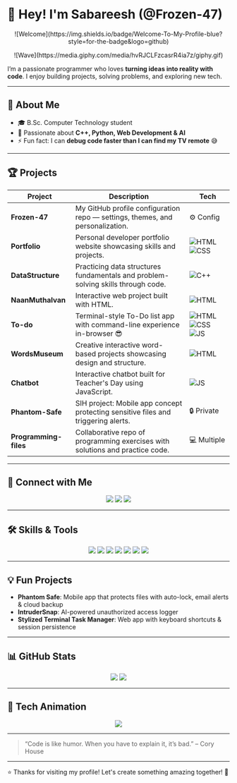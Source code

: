 # 👋 Hey! I'm Sabareesh (@Frozen-47)  

<p align="center">
  ![Welcome](https://img.shields.io/badge/Welcome-To-My-Profile-blue?style=for-the-badge&logo=github)
</p>

<p align="center">
  ![Wave](https://media.giphy.com/media/hvRJCLFzcasrR4ia7z/giphy.gif)
</p>

I’m a passionate programmer who loves **turning ideas into reality with code**. I enjoy building projects, solving problems, and exploring new tech.  

---

## 🌱 About Me
- 🎓 B.Sc. Computer Technology student  
- 👀 Passionate about **C++, Python, Web Development & AI**  
- ⚡ Fun fact: I can **debug code faster than I can find my TV remote** 😅  

---

## 🏆 Projects

| Project | Description | Tech |
|---------|-------------|------|
| **Frozen-47** | My GitHub profile configuration repo — settings, themes, and personalization. | ⚙️ Config |
| **Portfolio** | Personal developer portfolio website showcasing skills and projects. | ![HTML](https://img.shields.io/badge/HTML-E34F26?style=flat-square&logo=html5) ![CSS](https://img.shields.io/badge/CSS-1572B6?style=flat-square&logo=css3) |
| **DataStructure** | Practicing data structures fundamentals and problem-solving skills through code. | ![C++](https://img.shields.io/badge/C++-00599C?style=flat-square&logo=c%2B%2B) |
| **NaanMuthalvan** | Interactive web project built with HTML. | ![HTML](https://img.shields.io/badge/HTML-E34F26?style=flat-square&logo=html5) |
| **To-do** | Terminal-style To-Do list app with command-line experience in-browser 😎 | ![HTML](https://img.shields.io/badge/HTML-E34F26?style=flat-square&logo=html5) ![CSS](https://img.shields.io/badge/CSS-1572B6?style=flat-square&logo=css3) ![JS](https://img.shields.io/badge/JS-F7DF1E?style=flat-square&logo=javascript) |
| **WordsMuseum** | Creative interactive word-based projects showcasing design and structure. | ![HTML](https://img.shields.io/badge/HTML-E34F26?style=flat-square&logo=html5) |
| **Chatbot** | Interactive chatbot built for Teacher's Day using JavaScript. | ![JS](https://img.shields.io/badge/JS-F7DF1E?style=flat-square&logo=javascript) |
| **Phantom-Safe** | SIH project: Mobile app concept protecting sensitive files and triggering alerts. | 🔒 Private |
| **Programming-files** | Collaborative repo of programming exercises with solutions and practice code. | 💻 Multiple |

---

## 🤝 Connect with Me

<p align="center">
  <a href="mailto:sabareeshgm47@gmail.com"><img src="https://img.shields.io/badge/-Email-c14438?style=for-the-badge&logo=gmail&logoColor=white" /></a>
  <a href="https://github.com/Frozen-47"><img src="https://img.shields.io/badge/-GitHub-181717?style=for-the-badge&logo=github&logoColor=white" /></a>
  <a href="https://linkedin.com/in/your-profile"><img src="https://img.shields.io/badge/-LinkedIn-0A66C2?style=for-the-badge&logo=linkedin&logoColor=white" /></a>
</p>

---

## 🛠️ Skills & Tools
<p align="center">
  <img src="https://img.shields.io/badge/C++-00599C?style=for-the-badge&logo=c%2B%2B&logoColor=white" />
  <img src="https://img.shields.io/badge/Python-3776AB?style=for-the-badge&logo=python&logoColor=white" />
  <img src="https://img.shields.io/badge/Java-007396?style=for-the-badge&logo=java&logoColor=white" />
  <img src="https://img.shields.io/badge/HTML5-E34F26?style=for-the-badge&logo=html5&logoColor=white" />
  <img src="https://img.shields.io/badge/CSS3-1572B6?style=for-the-badge&logo=css3&logoColor=white" />
  <img src="https://img.shields.io/badge/JavaScript-F7DF1E?style=for-the-badge&logo=javascript&logoColor=black" />
  <img src="https://img.shields.io/badge/Git-F05032?style=for-the-badge&logo=git&logoColor=white" />
</p>

---

## 💡 Fun Projects
- **Phantom Safe**: Mobile app that protects files with auto-lock, email alerts & cloud backup  
- **IntruderSnap**: AI-powered unauthorized access logger  
- **Stylized Terminal Task Manager**: Web app with keyboard shortcuts & session persistence  

---

## 📊 GitHub Stats
<p align="center">
  <img src="https://github-readme-stats.vercel.app/api?username=Frozen-47&show_icons=true&theme=dark&hide_border=true" />
  <img src="https://github-readme-stats.vercel.app/api/top-langs/?username=Frozen-47&layout=compact&theme=dark&hide_border=true" />
</p>

---

## 🎉 Tech Animation
<p align="center">
  <img src="https://readme-typing-svg.demolab.com?font=Fira+Code&size=24&pause=1000&color=00FF00&center=true&vCenter=true&width=600&lines=Coding+is+my+superpower!;Open-source+lover;Always+learning+new+tech" />
</p>

---

> “Code is like humor. When you have to explain it, it’s bad.” – Cory House  

---

⭐ Thanks for visiting my profile! Let's create something amazing together! 🚀
